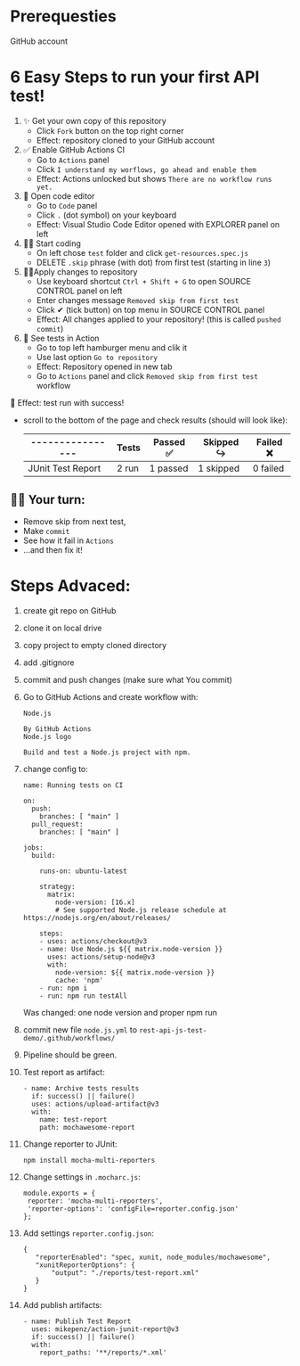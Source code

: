 # Prerequesties
GitHub account

# 6 Easy Steps to run your first API test! 

1. ✨ Get your own copy of this repository
   - Click `Fork` button on the top right corner
   - Effect: repository cloned to your GitHub account
1. ✅ Enable GitHub Actions CI
   - Go to `Actions` panel
   - Click `I understand my worflows, go ahead and enable them`
   - Effect: Actions unlocked but shows `There are no workflow runs yet.`
1. 📜 Open code editor 
   - Go to `Code` panel
   - Click `.` (dot symbol) on your keyboard 
   - Effect: Visual Studio Code Editor opened with EXPLORER panel on left
1. 🐱‍💻 Start coding 
   - On left chose `test` folder and click `get-resources.spec.js`
   - DELETE `.skip` phrase (with dot) from first test (starting in line `3`)
1. 🐱‍🏍Apply changes to repository
   - Use keyboard shortcut `Ctrl + Shift + G` to open SOURCE CONTROL panel on left
   - Enter changes message `Removed skip from first test`
   - Click ✔ (tick button) on top menu in SOURCE CONTROL panel
   - Effect: All changes applied to your repository! (this is called `pushed commit`)
1. 👀 See tests in Action
   - Go to top left hamburger menu and clik it
   - Use last option `Go to repository`
   - Effect: Repository opened in new tab
   - Go to `Actions` panel and click `Removed skip from first test` workflow

🎉 Effect: test run with success!
   - scroll to the bottom of the page and check results (should will look like):


      | ---------------- | Tests | Passed ✅ | Skipped ↪️ | Failed ❌ |
      | ---------------- | ----- | --------- | ----------- | --------- |
      |JUnit Test Report | 2 run | 1 passed  | 1 skipped   | 0 failed  |


## 👨‍💻 Your turn: 
   - Remove skip from next test, 
   - Make `commit`
   - See how it fail in `Actions`
   - ...and then fix it!


# Steps Advaced:
 
1. create git repo on GitHub
1. clone it on local drive
1. copy project to empty cloned directory
1. add .gitignore
1. commit and push changes (make sure what You commit)
1. Go to GitHub Actions and create workflow with:
    ```
    Node.js

    By GitHub Actions
    Node.js logo

    Build and test a Node.js project with npm.
    ```
1. change config to:
    ```
    name: Running tests on CI

    on:
      push:
        branches: [ "main" ]
      pull_request:
        branches: [ "main" ]

    jobs:
      build:

        runs-on: ubuntu-latest

        strategy:
          matrix:
            node-version: [16.x]
            # See supported Node.js release schedule at https://nodejs.org/en/about/releases/

        steps:
        - uses: actions/checkout@v3
        - name: Use Node.js ${{ matrix.node-version }}
          uses: actions/setup-node@v3
          with:
            node-version: ${{ matrix.node-version }}
            cache: 'npm'
        - run: npm i
        - run: npm run testAll
    ```
    Was changed: one node version and proper npm run

1. commit new file `node.js.yml` to `rest-api-js-test-demo/.github/workflows/`
1. Pipeline should be green.
1. Test report as artifact:
    ```
    - name: Archive tests results
      if: success() || failure()
      uses: actions/upload-artifact@v3
      with:
        name: test-report
        path: mochawesome-report
    ```

1. Change reporter to JUnit:
    ```
    npm install mocha-multi-reporters
    ```
1. Change settings in `.mocharc.js`:
   ```
   module.exports = {
    reporter: 'mocha-multi-reporters',
    'reporter-options': 'configFile=reporter.config.json'
   };
    ```
1. Add settings `reporter.config.json`:
   ```
   {
      "reporterEnabled": "spec, xunit, node_modules/mochawesome",
      "xunitReporterOptions": {
          "output": "./reports/test-report.xml"
      }
   }
   ```
1. Add publish artifacts:
    ```
    - name: Publish Test Report
      uses: mikepenz/action-junit-report@v3
      if: success() || failure()
      with:
        report_paths: '**/reports/*.xml'
    ```